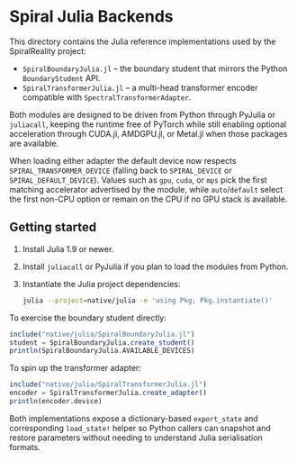 # Spiral Julia Backends

This directory contains the Julia reference implementations used by the
SpiralReality project:

* `SpiralBoundaryJulia.jl` – the boundary student that mirrors the Python
  `BoundaryStudent` API.
* `SpiralTransformerJulia.jl` – a multi-head transformer encoder compatible
  with `SpectralTransformerAdapter`.

Both modules are designed to be driven from Python through PyJulia or
`juliacall`, keeping the runtime free of PyTorch while still enabling optional
acceleration through CUDA.jl, AMDGPU.jl, or Metal.jl when those packages are
available.

When loading either adapter the default device now respects
``SPIRAL_TRANSFORMER_DEVICE`` (falling back to ``SPIRAL_DEVICE`` or
``SPIRAL_DEFAULT_DEVICE``).  Values such as ``gpu``, ``cuda``, or ``mps`` pick
the first matching accelerator advertised by the module, while ``auto``/``default``
select the first non-CPU option or remain on the CPU if no GPU stack is
available.

## Getting started

1. Install Julia 1.9 or newer.
2. Install `juliacall` or PyJulia if you plan to load the modules from Python.
3. Instantiate the Julia project dependencies:

   ```sh
   julia --project=native/julia -e 'using Pkg; Pkg.instantiate()'
   ```

To exercise the boundary student directly:

```julia
include("native/julia/SpiralBoundaryJulia.jl")
student = SpiralBoundaryJulia.create_student()
println(SpiralBoundaryJulia.AVAILABLE_DEVICES)
```

To spin up the transformer adapter:

```julia
include("native/julia/SpiralTransformerJulia.jl")
encoder = SpiralTransformerJulia.create_adapter()
println(encoder.device)
```

Both implementations expose a dictionary-based `export_state` and corresponding
`load_state!` helper so Python callers can snapshot and restore parameters
without needing to understand Julia serialisation formats.

